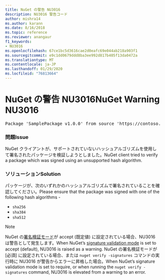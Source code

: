```yaml
---
title: NuGet の警告 NU3016
description: NU3016 警告コード
author: mishra14
ms.author: karann
ms.date: 8/16/2018
ms.topic: reference
ms.reviewer: anangaur
f1_keywords:
- NU3016
ms.openlocfilehash: 67ce1bc5d3616cae2d0eafc69e044ab218a903f1
ms.sourcegitcommit: e9c1dd0679ddd8ba3ee992d817b405f13da0472a
ms.translationtype: MT
ms.contentlocale: ja-JP
ms.lasthandoff: 01/29/2020
ms.locfileid: "76813664"
---
```

# <a name="nuget-warning-nu3016"></a><span data-ttu-id="c0432-103">NuGet の警告 NU3016</span><span class="sxs-lookup"><span data-stu-id="c0432-103">NuGet Warning NU3016</span></span>

<pre>Package 'SamplePackage v1.0.0' from source 'https://contoso.com/index.json': The package hash uses an unsupported hash algorithm.</pre>

### <a name="issue"></a><span data-ttu-id="c0432-104">問題</span><span class="sxs-lookup"><span data-stu-id="c0432-104">Issue</span></span>

<span data-ttu-id="c0432-105">NuGet クライアントが、サポートされていないハッシュアルゴリズムを使用して署名されたパッケージを検証しようとしました。</span><span class="sxs-lookup"><span data-stu-id="c0432-105">NuGet client tried to verify a package which was signed using an unsupported hash algorithm.</span></span>


### <a name="solution"></a><span data-ttu-id="c0432-106">ソリューション</span><span class="sxs-lookup"><span data-stu-id="c0432-106">Solution</span></span>

<span data-ttu-id="c0432-107">パッケージが、次のいずれかのハッシュアルゴリズムで署名されていることを確認してください。</span><span class="sxs-lookup"><span data-stu-id="c0432-107">Please ensure that the package was signed  with one of the following hash algorithms -</span></span> 
* `sha256`
* `sha384`
* `sha512`


> [!Note]
> <span data-ttu-id="c0432-108">NuGet の[署名検証モード](../../consume-packages/installing-signed-packages.md#configure-package-signature-requirements)が accept (既定値) に設定されている場合、NU3016 は警告として発生します。</span><span class="sxs-lookup"><span data-stu-id="c0432-108">When NuGet’s [signature validation mode](../../consume-packages/installing-signed-packages.md#configure-package-signature-requirements) is set to accept (default), NU3016 is raised as a warning.</span></span> <span data-ttu-id="c0432-109">NuGet の署名検証モードが [必須] に設定されている場合、または `nuget verify -signatures` コマンドの実行時に NU3016 が警告からエラーに昇格した場合。</span><span class="sxs-lookup"><span data-stu-id="c0432-109">When NuGet’s signature validation mode is set to require, or when running the `nuget verify -signatures` command, NU3016 is elevated from a warning to an error.</span></span> 
